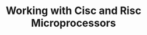 ---
layout: page
title: Working with Cisc and Risc Microprocessors
description: Using the Intel 8086, 8051 and the Mini-MIPS Microprocessors for various practical tasks and studying its structure
img: assets/img/proj/micro.jpg
importance: 3
category: other
---